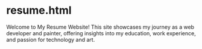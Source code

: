 # resume.html
Welcome to My Resume Website!  This site showcases my journey as a web developer and painter, offering insights into my education, work experience, and passion for technology and art.
